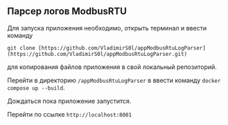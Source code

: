 ## Парсер логов ModbusRTU

Для запуска приложения необходимо, открыть терминал и ввести команду 

`git clone [https://github.com/VladimirS0l/appModbusRtuLogParser](https://github.com/VladimirS0l/appModbusRtuLogParser.git)`

для копирования файлов приложения в свой локальный репозиторий.

Перейти в директорию `/appModbusRtuLogParser` в ввести команду `docker compose up --build`.

Дождаться пока приложение запустится.

Перейти по ссылке `http://localhost:8001`
